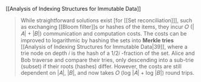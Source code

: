[[Analysis of Indexing Structures for Immutable Data]]

> While straightforward solutions exist \[for [[Set reconciliation]]], such as exchanging [[Bloom filter]]s or hashes of the items, they incur 𝑂 (|𝐴| + |𝐵|) communication and computation costs. The costs can be improved to logarithmic by hashing the sets into **Merkle tries** [[Analysis of Indexing Structures for Immutable Data|39]], where a trie node on depth 𝑖 is the hash of a 1/2𝑖 -fraction of the set. Alice and Bob traverse and compare their tries, only descending into a sub-trie (subset) if their roots (hashes) differ. However, the costs are still dependent on |𝐴|, |𝐵|, and now takes 𝑂 (log |𝐴| + log |𝐵|) round trips.